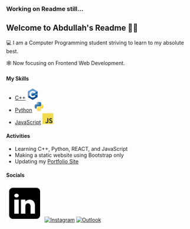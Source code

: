 ### Working on Readme still...

## Welcome to Abdullah's Readme 🚶‍♂️

💻 I am a Computer Programming student striving to learn to my absolute best.

🕸 Now focusing on Frontend Web Development.

#### My Skills

- [C++](https://www.cplusplus.com) <img src="https://raw.githubusercontent.com/devicons/devicon/master/icons/cplusplus/cplusplus-original.svg" alt="C++" height="30">
- [Python](https://python.org) <img src="https://raw.githubusercontent.com/devicons/devicon/master/icons/python/python-original.svg" alt="Python" height="30">
- [JavaScript](https://javascript.com) <img src="https://raw.githubusercontent.com/devicons/devicon/master/icons/javascript/javascript-original.svg" alt="JavaScript" height="30">

#### Activities

- Learning C++, Python, REACT, and JavaScript
- Making a static website using Bootstrap only
- Updating my [Portfolio Site](https://about-abdullah.netlify.app)

#### Socials

[![LinkedIn](https://raw.githubusercontent.com/simple-icons/simple-icons/develop/icons/linkedin.svg)](https://www.linkedin.com/in/abdullah-11503025b)
[![Instagram](https://raw.githubusercontent.com/simple-icons/simple-icons/develop/icons/instagram.svg)](https://www.instagram.com/abduls_20/)
[![Outlook](https://raw.githubusercontent.com/simple-icons/simple-icons/develop/icons/microsoftoutlook.svg)](mailto:abdul05087@outlook.com)
